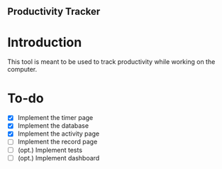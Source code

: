 ## Productivity Tracker

# Introduction

This tool is meant to be used to track productivity while working on the computer.

# To-do

- [x] Implement the timer page
- [x] Implement the database
- [X] Implement the activity page
- [ ] Implement the record page
- [ ] (opt.) Implement tests 
- [ ] (opt.) Implement dashboard
